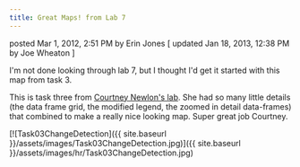 ```yaml
---
title: Great Maps! from Lab 7
---
```


posted Mar 1, 2012, 2:51 PM by Erin Jones   [ updated Jan 18, 2013, 12:38 PM by Joe Wheaton ]

I'm not done looking through lab 7, but I thought I'd get it started with this map from task 3.

This is task three from [Courtney Newlon's lab](https://sites.google.com/site/courtneysgiswebsite1/labs/lab-7---building-dems/task-3---detection-analysis). She had so many little details (the data frame grid, the modified legend, the zoomed in detail data-frames) that combined to make a really nice looking map. Super great job Courtney.

[![Task03ChangeDetection]({{ site.baseurl }}/assets/images/Task03ChangeDetection.jpg)]({{ site.baseurl }}/assets/images/hr/Task03ChangeDetection.jpg)

